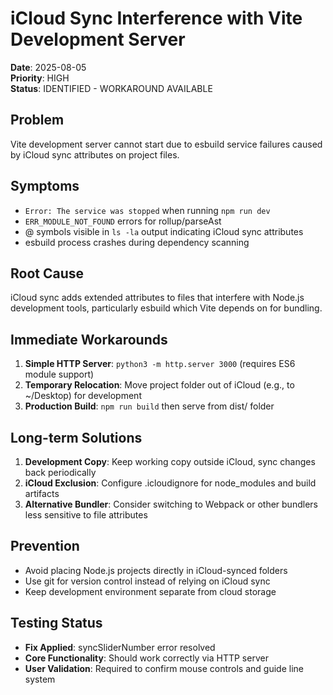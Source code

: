# iCloud Sync Interference with Vite Development Server
**Date**: 2025-08-05  
**Priority**: HIGH  
**Status**: IDENTIFIED - WORKAROUND AVAILABLE

## Problem
Vite development server cannot start due to esbuild service failures caused by iCloud sync attributes on project files.

## Symptoms
- `Error: The service was stopped` when running `npm run dev`
- `ERR_MODULE_NOT_FOUND` errors for rollup/parseAst
- @ symbols visible in `ls -la` output indicating iCloud sync attributes
- esbuild process crashes during dependency scanning

## Root Cause
iCloud sync adds extended attributes to files that interfere with Node.js development tools, particularly esbuild which Vite depends on for bundling.

## Immediate Workarounds
1. **Simple HTTP Server**: `python3 -m http.server 3000` (requires ES6 module support)
2. **Temporary Relocation**: Move project folder out of iCloud (e.g., to ~/Desktop) for development
3. **Production Build**: `npm run build` then serve from dist/ folder

## Long-term Solutions
1. **Development Copy**: Keep working copy outside iCloud, sync changes back periodically
2. **iCloud Exclusion**: Configure .icloudignore for node_modules and build artifacts
3. **Alternative Bundler**: Consider switching to Webpack or other bundlers less sensitive to file attributes

## Prevention
- Avoid placing Node.js projects directly in iCloud-synced folders
- Use git for version control instead of relying on iCloud sync
- Keep development environment separate from cloud storage

## Testing Status
- **Fix Applied**: syncSliderNumber error resolved
- **Core Functionality**: Should work correctly via HTTP server
- **User Validation**: Required to confirm mouse controls and guide line system